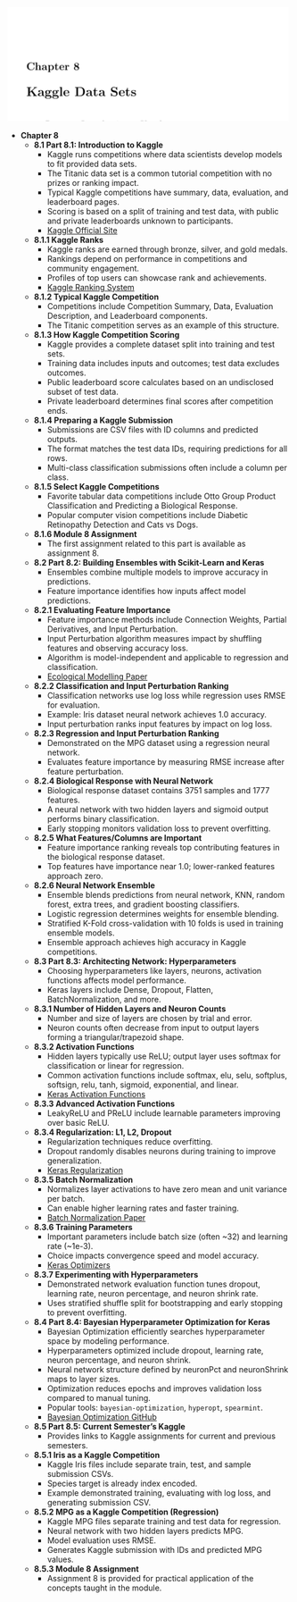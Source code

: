 ![ADNN-ch08-kaggle-datasets](ADNN-ch08-kaggle-datasets.best.png)

- **Chapter 8**
  - **8.1 Part 8.1: Introduction to Kaggle**
    - Kaggle runs competitions where data scientists develop models to fit provided data sets.
    - The Titanic data set is a common tutorial competition with no prizes or ranking impact.
    - Typical Kaggle competitions have summary, data, evaluation, and leaderboard pages.
    - Scoring is based on a split of training and test data, with public and private leaderboards unknown to participants.
    - [Kaggle Official Site](https://www.kaggle.com)
  - **8.1.1 Kaggle Ranks**
    - Kaggle ranks are earned through bronze, silver, and gold medals.
    - Rankings depend on performance in competitions and community engagement.
    - Profiles of top users can showcase rank and achievements.
    - [Kaggle Ranking System](https://www.kaggle.com/rankings)
  - **8.1.2 Typical Kaggle Competition**
    - Competitions include Competition Summary, Data, Evaluation Description, and Leaderboard components.
    - The Titanic competition serves as an example of this structure.
  - **8.1.3 How Kaggle Competition Scoring**
    - Kaggle provides a complete dataset split into training and test sets.
    - Training data includes inputs and outcomes; test data excludes outcomes.
    - Public leaderboard score calculates based on an undisclosed subset of test data.
    - Private leaderboard determines final scores after competition ends.
  - **8.1.4 Preparing a Kaggle Submission**
    - Submissions are CSV files with ID columns and predicted outputs.
    - The format matches the test data IDs, requiring predictions for all rows.
    - Multi-class classification submissions often include a column per class.
  - **8.1.5 Select Kaggle Competitions**
    - Favorite tabular data competitions include Otto Group Product Classification and Predicting a Biological Response.
    - Popular computer vision competitions include Diabetic Retinopathy Detection and Cats vs Dogs.
  - **8.1.6 Module 8 Assignment**
    - The first assignment related to this part is available as assignment 8.
  - **8.2 Part 8.2: Building Ensembles with Scikit-Learn and Keras**
    - Ensembles combine multiple models to improve accuracy in predictions.
    - Feature importance identifies how inputs affect model predictions.
  - **8.2.1 Evaluating Feature Importance**
    - Feature importance methods include Connection Weights, Partial Derivatives, and Input Perturbation.
    - Input Perturbation algorithm measures impact by shuffling features and observing accuracy loss.
    - Algorithm is model-independent and applicable to regression and classification.
    - [Ecological Modelling Paper](https://doi.org/10.1016/S0304-3800(03)00030-9)
  - **8.2.2 Classification and Input Perturbation Ranking**
    - Classification networks use log loss while regression uses RMSE for evaluation.
    - Example: Iris dataset neural network achieves 1.0 accuracy.
    - Input perturbation ranks input features by impact on log loss.
  - **8.2.3 Regression and Input Perturbation Ranking**
    - Demonstrated on the MPG dataset using a regression neural network.
    - Evaluates feature importance by measuring RMSE increase after feature perturbation.
  - **8.2.4 Biological Response with Neural Network**
    - Biological response dataset contains 3751 samples and 1777 features.
    - A neural network with two hidden layers and sigmoid output performs binary classification.
    - Early stopping monitors validation loss to prevent overfitting.
  - **8.2.5 What Features/Columns are Important**
    - Feature importance ranking reveals top contributing features in the biological response dataset.
    - Top features have importance near 1.0; lower-ranked features approach zero.
  - **8.2.6 Neural Network Ensemble**
    - Ensemble blends predictions from neural network, KNN, random forest, extra trees, and gradient boosting classifiers.
    - Logistic regression determines weights for ensemble blending.
    - Stratified K-Fold cross-validation with 10 folds is used in training ensemble models.
    - Ensemble approach achieves high accuracy in Kaggle competitions.
  - **8.3 Part 8.3: Architecting Network: Hyperparameters**
    - Choosing hyperparameters like layers, neurons, activation functions affects model performance.
    - Keras layers include Dense, Dropout, Flatten, BatchNormalization, and more.
  - **8.3.1 Number of Hidden Layers and Neuron Counts**
    - Number and size of layers are chosen by trial and error.
    - Neuron counts often decrease from input to output layers forming a triangular/trapezoid shape.
  - **8.3.2 Activation Functions**
    - Hidden layers typically use ReLU; output layer uses softmax for classification or linear for regression.
    - Common activation functions include softmax, elu, selu, softplus, softsign, relu, tanh, sigmoid, exponential, and linear.
    - [Keras Activation Functions](https://keras.io/api/layers/activations/)
  - **8.3.3 Advanced Activation Functions**
    - LeakyReLU and PReLU include learnable parameters improving over basic ReLU.
  - **8.3.4 Regularization: L1, L2, Dropout**
    - Regularization techniques reduce overfitting.
    - Dropout randomly disables neurons during training to improve generalization.
    - [Keras Regularization](https://keras.io/guides/regularization/)
  - **8.3.5 Batch Normalization**
    - Normalizes layer activations to have zero mean and unit variance per batch.
    - Can enable higher learning rates and faster training.
    - [Batch Normalization Paper](https://arxiv.org/abs/1502.03167)
  - **8.3.6 Training Parameters**
    - Important parameters include batch size (often ~32) and learning rate (~1e-3).
    - Choice impacts convergence speed and model accuracy.
    - [Keras Optimizers](https://keras.io/api/optimizers/)
  - **8.3.7 Experimenting with Hyperparameters**
    - Demonstrated network evaluation function tunes dropout, learning rate, neuron percentage, and neuron shrink rate.
    - Uses stratified shuffle split for bootstrapping and early stopping to prevent overfitting.
  - **8.4 Part 8.4: Bayesian Hyperparameter Optimization for Keras**
    - Bayesian Optimization efficiently searches hyperparameter space by modeling performance.
    - Hyperparameters optimized include dropout, learning rate, neuron percentage, and neuron shrink.
    - Neural network structure defined by neuronPct and neuronShrink maps to layer sizes.
    - Optimization reduces epochs and improves validation loss compared to manual tuning.
    - Popular tools: `bayesian-optimization`, `hyperopt`, `spearmint`.
    - [Bayesian Optimization GitHub](https://github.com/fmfn/BayesianOptimization)
  - **8.5 Part 8.5: Current Semester’s Kaggle**
    - Provides links to Kaggle assignments for current and previous semesters.
  - **8.5.1 Iris as a Kaggle Competition**
    - Kaggle Iris files include separate train, test, and sample submission CSVs.
    - Species target is already index encoded.
    - Example demonstrated training, evaluating with log loss, and generating submission CSV.
  - **8.5.2 MPG as a Kaggle Competition (Regression)**
    - Kaggle MPG files separate training and test data for regression.
    - Neural network with two hidden layers predicts MPG.
    - Model evaluation uses RMSE.
    - Generates Kaggle submission with IDs and predicted MPG values.
  - **8.5.3 Module 8 Assignment**
    - Assignment 8 is provided for practical application of the concepts taught in the module.
